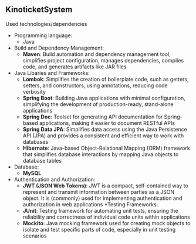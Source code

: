 ## KinoticketSystem

Used technologies/dependencies
* Programming language:
  * Java
* Build and Dependency Management:
  * **Maven**: Build automation and dependency management tool; simplifies project configuration, manages dependencies, compiles code, and generates artifacts like JAR files
* Java Libaries and Frameworks:
  * **Lombok**: Simplifies the creation of boilerplate code, such as getters, setters, and constructors, using annotations, reducing code verbosity
  * **Spring Boot**: Building Java applications with minimal configuration, simplifying the development of production-ready, stand-alone applications
  * **Spring Doc**: Toolset for generating API documentation for Spring-based applications, making it easier to document RESTful APIs
  * **Spring Data JPA**: Simplifies data access using the Java Persistence API (JPA) and provides a consistent and efficient way to work with databases
  * **Hibernate**: Java-based Object-Relational Mapping (ORM) framework that simplifies database interactions by mapping Java objects to database tables
* Database:
  * **MySQL**
* Authentication and Authorization:
  * **JWT (JSON Web Tokens)**: JWT is a compact, self-contained way to represent and transmit information between parties as a JSON object. It is (commonly) used for implementing authentication and authorization in web applications
*Testing Frameworks:
  * **JUnit**: Testing framework for automating unit tests, ensuring the reliability and correctness of individual code units within applications
  * **Mockito**: Java mocking framework used for creating mock objects to isolate and test specific parts of code, especially in unit testing scenarios
